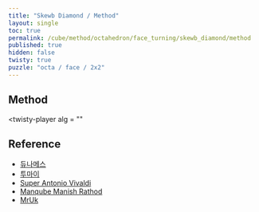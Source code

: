 ```yaml
---
title: "Skewb Diamond / Method"
layout: single
toc: true
permalink: /cube/method/octahedron/face_turning/skewb_diamond/method
published: true
hidden: false
twisty: true
puzzle: "octa / face / 2x2"
---
```

<span
  id     = "cube"
  puzzle = "{{page.puzzle}}"
  experimental-stickering   = "full"
  experimental-setup-alg    = ""
  experimental-setup-anchor = "end" >
</span>
<div id="test"></div>

<head>
  <base target="_blank">
</head>



## Method

<twisty-player
  alg = ""
></twisty-player>



## Reference

- [듀나메스](https://youtu.be/eujA12sUKtM)
- [투마이](https://youtu.be/6PC0aCguWNc)
- [Super Antonio Vivaldi](https://youtu.be/iclZ-LFeCdc)
- [Manqube Manish Rathod](https://youtu.be/2HzXX9o6IJU)
- [MrUk](https://youtu.be/61_Z4TpLMBc)